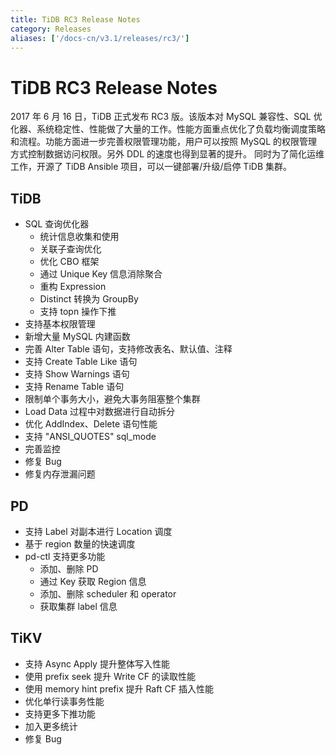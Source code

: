 ```yaml
---
title: TiDB RC3 Release Notes
category: Releases
aliases: ['/docs-cn/v3.1/releases/rc3/']
---
```


# TiDB RC3 Release Notes

2017 年 6 月 16 日，TiDB 正式发布 RC3 版。该版本对 MySQL 兼容性、SQL 优化器、系统稳定性、性能做了大量的工作。性能方面重点优化了负载均衡调度策略和流程。功能方面进一步完善权限管理功能，用户可以按照 MySQL 的权限管理方式控制数据访问权限。另外 DDL 的速度也得到显著的提升。
同时为了简化运维工作，开源了 TiDB Ansible 项目，可以一键部署/升级/启停 TiDB 集群。

## TiDB

+ SQL 查询优化器
    - 统计信息收集和使用
    - 关联子查询优化
    - 优化 CBO 框架
    - 通过 Unique Key 信息消除聚合
    - 重构 Expression
    - Distinct 转换为 GroupBy
    - 支持 topn 操作下推
+ 支持基本权限管理
+ 新增大量 MySQL 内建函数
+ 完善 Alter Table 语句，支持修改表名、默认值、注释
+ 支持 Create Table Like 语句
+ 支持 Show Warnings 语句
+ 支持 Rename Table 语句
+ 限制单个事务大小，避免大事务阻塞整个集群
+ Load Data 过程中对数据进行自动拆分
+ 优化  AddIndex、Delete 语句性能
+ 支持 "ANSI_QUOTES" sql_mode
+ 完善监控
+ 修复 Bug
+ 修复内存泄漏问题

## PD

+ 支持 Label 对副本进行 Location 调度
+ 基于 region 数量的快速调度
+ pd-ctl 支持更多功能
    - 添加、删除 PD
    - 通过 Key 获取 Region 信息
    - 添加、删除 scheduler 和 operator
    - 获取集群 label 信息

## TiKV

+ 支持 Async Apply  提升整体写入性能
+ 使用 prefix seek 提升 Write CF 的读取性能
+ 使用 memory hint prefix 提升 Raft CF 插入性能
+ 优化单行读事务性能
+ 支持更多下推功能
+ 加入更多统计
+ 修复 Bug
